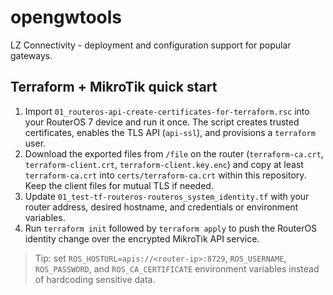 # opengwtools

LZ Connectivity - deployment and configuration support for popular gateways.

## Terraform + MikroTik quick start

1. Import `01_routeros-api-create-certificates-for-terraform.rsc` into your RouterOS 7 device and run it once. The script creates trusted certificates, enables the TLS API (`api-ssl`), and provisions a `terraform` user.
2. Download the exported files from `/file` on the router (`terraform-ca.crt`, `terraform-client.crt`, `terraform-client.key.enc`) and copy at least `terraform-ca.crt` into `certs/terraform-ca.crt` within this repository. Keep the client files for mutual TLS if needed.
3. Update `01_test-tf-routeros-routeros_system_identity.tf` with your router address, desired hostname, and credentials or environment variables.
4. Run `terraform init` followed by `terraform apply` to push the RouterOS identity change over the encrypted MikroTik API service.

> Tip: set `ROS_HOSTURL=apis://<router-ip>:8729`, `ROS_USERNAME`, `ROS_PASSWORD`, and `ROS_CA_CERTIFICATE` environment variables instead of hardcoding sensitive data.

